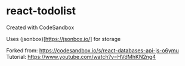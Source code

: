 # react-todolist
Created with CodeSandbox

Uses (jsonbox)[https://jsonbox.io/] for storage

Forked from: https://codesandbox.io/s/react-databases-api-js-o6ymu
Tutorial: https://www.youtube.com/watch?v=HVdMhKN2ng4
